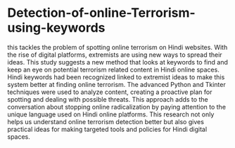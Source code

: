 # Detection-of-online-Terrorism-using-keywords
this tackles the problem of spotting 
online terrorism on Hindi websites. With the rise of digital 
platforms, extremists are using new ways to spread their 
ideas. This study suggests a new method that looks at 
keywords to find and keep an eye on potential terrorism
related content in Hindi online spaces. Hindi keywords had 
been recognized linked to extremist ideas to make this system 
better at finding online terrorism. The advanced Python and 
Tkinter techniques were used to analyze content, creating a 
proactive plan for spotting and dealing with possible threats. 
This approach adds to the conversation about stopping online 
radicalization by paying attention to the unique language 
used on Hindi online platforms. This research not only helps 
us understand online terrorism detection better but also gives 
practical ideas for making targeted tools and policies for 
Hindi digital spaces. 
